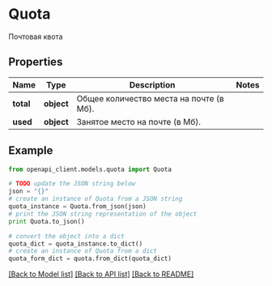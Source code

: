 # Quota

Почтовая квота

## Properties
Name | Type | Description | Notes
------------ | ------------- | ------------- | -------------
**total** | **object** | Общее количество места на почте (в Мб). | 
**used** | **object** | Занятое место на почте (в Мб). | 

## Example

```python
from openapi_client.models.quota import Quota

# TODO update the JSON string below
json = "{}"
# create an instance of Quota from a JSON string
quota_instance = Quota.from_json(json)
# print the JSON string representation of the object
print Quota.to_json()

# convert the object into a dict
quota_dict = quota_instance.to_dict()
# create an instance of Quota from a dict
quota_form_dict = quota.from_dict(quota_dict)
```
[[Back to Model list]](../README.md#documentation-for-models) [[Back to API list]](../README.md#documentation-for-api-endpoints) [[Back to README]](../README.md)


